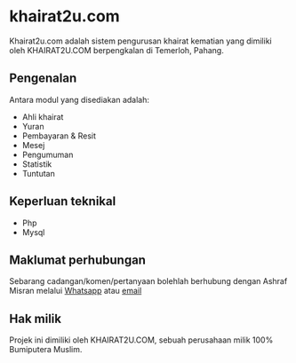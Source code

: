 # khairat2u.com
Khairat2u.com adalah sistem pengurusan khairat kematian yang dimiliki oleh KHAIRAT2U.COM berpengkalan di Temerloh, Pahang.

## Pengenalan
Antara modul yang disediakan adalah:
+ Ahli khairat
+ Yuran
+ Pembayaran & Resit
+ Mesej
+ Pengumuman
+ Statistik
+ Tuntutan

## Keperluan teknikal
+ Php
+ Mysql

## Maklumat perhubungan
Sebarang cadangan/komen/pertanyaan bolehlah berhubung dengan Ashraf Misran melalui [Whatsapp](https://wasap.my/60145102864) atau [email](mailto:ashrafmisran@gmail.com)

## Hak milik
Projek ini dimiliki oleh KHAIRAT2U.COM, sebuah perusahaan milik 100% Bumiputera Muslim.